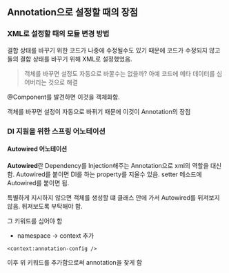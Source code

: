 ## Annotation으로 설정할 때의 장점
### XML로 설정할 때의 모듈 변경 방법

결합 상태를 바꾸기 위한 코드가 나중에 수정될수도 있기 때문에 코드가 수정되지 않고 둘의 결합 상태를 바꾸기 위해 XML로 설정했었음.

> 객체를 바꾸면 설정도 자동으로 바꿀수는 없을까?
아예 코드에 메타 데이터를 심어버리는 것으로 해결

@Component를 발견하면 이것을 객체화함.

객체를 바꾸면 설정이 자동으로 바뀌기 때문에 이것이 Annotation의 장점

### DI 지원을 위한 스프링 어노테이션
#### Autowired 어노테이션
**Autowired**란 Dependency를 Injection해주는 Annotation으로 xml의 역할을 대신함.
Autowired를 붙이면 DI를 하는 property를 지울수 있음.
setter 메소드에 Autowired를 붙이면 됨.

특별하게 지시하지 않으면 객체를 생성할 떄 클래스 안에 가서 Autowired를 뒤져보지 않음. 뒤져보도록 부탁해야 함.

그 키워드를 심어야 함
+ namespace -> context 추가

```
<context:annotation-config />
```
이후 위 키워드를 추가함으로써 annotation을 찾게 함

